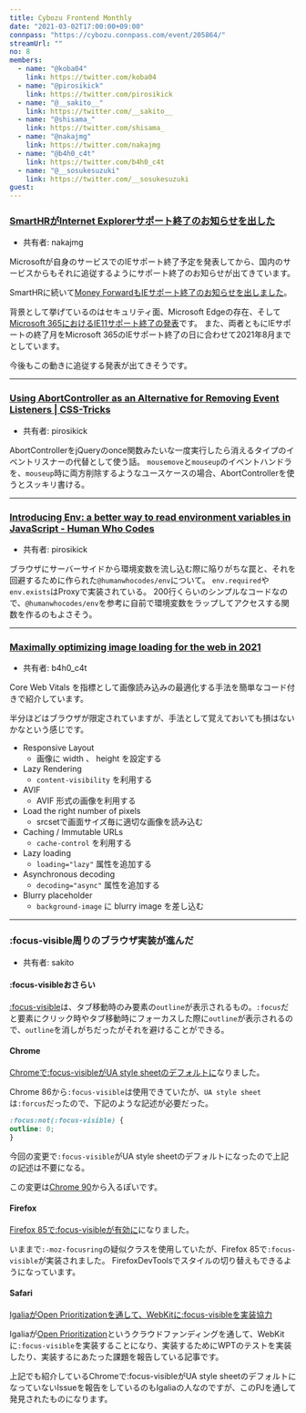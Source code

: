 ```yaml
---
title: Cybozu Frontend Monthly
date: "2021-03-02T17:00:00+09:00"
connpass: "https://cybozu.connpass.com/event/205864/"
streamUrl: ""
no: 8
members:
  - name: "@koba04"
    link: https://twitter.com/koba04
  - name: "@pirosikick"
    link: https://twitter.com/pirosikick
  - name: "@__sakito__"
    link: https://twitter.com/__sakito__
  - name: "@shisama_"
    link: https://twitter.com/shisama_
  - name: "@nakajmg"
    link: https://twitter.com/nakajmg
  - name: "@b4h0_c4t"
    link: https://twitter.com/b4h0_c4t
  - name: "@__sosukesuzuki"
    link: https://twitter.com/__sosukesuzuki
guest:
---
```


### [SmartHRがInternet Explorerサポート終了のお知らせを出した](https://smarthr.jp/other/22512)

- 共有者: nakajmg

Microsoftが自身のサービスでのIEサポート終了予定を発表してから、国内のサービスからもそれに追従するようにサポート終了のお知らせが出てきています。

SmartHRに続いて[Money ForwardもIEサポート終了のお知らせを出しました](https://support.biz.moneyforward.com/valuepack/news/important/20210226.html)。

背景として挙げているのはセキュリティ面、Microsoft Edgeの存在、そして[Microsoft 365におけるIE11サポート終了の発表](https://blogs.windows.com/japan/2020/08/18/microsoft-365-apps-say-farewell-to-internet-explorer-11/)です。
また、両者ともにIEサポートの終了月をMicrosoft 365のIEサポート終了の日に合わせて2021年8月までとしています。

今後もこの動きに追従する発表が出てきそうです。

---

### [Using AbortController as an Alternative for Removing Event Listeners | CSS-Tricks](https://css-tricks.com/using-abortcontroller-as-an-alternative-for-removing-event-listeners/)

- 共有者: pirosikick

AbortControllerをjQueryのonce関数みたいな一度実行したら消えるタイプのイベントリスナーの代替として使う話。
`mousemove`と`mouseup`のイベントハンドラを、`mouseup`時に両方削除するようなユースケースの場合、AbortControllerを使うとスッキリ書ける。

---

### [Introducing Env: a better way to read environment variables in JavaScript - Human Who Codes](https://humanwhocodes.com/blog/2021/02/introducing-env-javascript-environment-variables/)

- 共有者: pirosikick

ブラウザにサーバーサイドから環境変数を流し込む際に陥りがちな罠と、それを回避するために作られた`@humanwhocodes/env`について。
`env.required`や`env.exists`はProxyで実装されている。
200行くらいのシンプルなコードなので、`@humanwhocodes/env`を参考に自前で環境変数をラップしてアクセスする関数を作るのもよさそう。

---

### [Maximally optimizing image loading for the web in 2021](https://www.industrialempathy.com/posts/image-optimizations/)

- 共有者: b4h0_c4t

Core Web Vitals を指標として画像読み込みの最適化する手法を簡単なコード付きで紹介しています。

半分ほどはブラウザが限定されていますが、手法として覚えておいても損はないかなという感じです。

- Responsive Layout
  - 画像に width 、 height を設定する
- Lazy Rendering
  - `content-visibility` を利用する
- AVIF
  - AVIF 形式の画像を利用する
- Load the right number of pixels
  - srcsetで画面サイズ毎に適切な画像を読み込む
- Caching / Immutable URLs
  - `cache-control` を利用する
- Lazy loading
  - `loading="lazy"` 属性を追加する
- Asynchronous decoding
  - `decoding="async"` 属性を追加する
- Blurry placeholder
  - `background-image` に blurry image を差し込む

---

### :focus-visible周りのブラウザ実装が進んだ

- 共有者: sakito

#### :focus-visibleおさらい

[:focus-visible](https://developer.mozilla.org/en-US/docs/Web/CSS/:focus-visible)は、タブ移動時のみ要素の`outline`が表示されるもの。`:focus`だと要素にクリック時やタブ移動時にフォーカスした際に`outline`が表示されるので、`outline`を消しがちだったがそれを避けることができる。

#### Chrome

[Chromeで:focus-visibleがUA style sheetのデフォルトに](https://groups.google.com/a/chromium.org/g/blink-dev/c/gv69rSngHDY)なりました。

Chrome 86から`:focus-visible`は使用できていたが、`UA style sheet`は`:forcus`だったので、下記のような記述が必要だった。

```css
:focus:not(:focus-visible) {
outline: 0;
}
```

今回の変更で`:focus-visible`がUA style sheetのデフォルトになったので上記の記述は不要になる。

この変更は[Chrome 90](https://www.chromestatus.com/features/5658873031557120)から入るぽいです。

#### Firefox

[Firefox 85で:focus-visibleが有効に](https://developer.mozilla.org/en-US/docs/Mozilla/Firefox/Releases/85#css)になりました。

いままで`:-moz-focusring`の疑似クラスを使用していたが、Firefox 85で`:focus-visible`が実装されました。
FirefoxDevToolsでスタイルの切り替えもできるようになっています。

#### Safari

[IgaliaがOpen Prioritizationを通して、WebKitに:focus-visibleを実装協力](https://blogs.igalia.com/mrego/2021/01/28/focus-visible-in-webkit-january-2021)

Igaliaが[Open Prioritization](https://www.igalia.com/open-prioritization/)というクラウドファンディングを通して、WebKitに`:focus-visible`を実装することになり、実装するためにWPTのテストを実装したり、実装するにあたった課題を報告している記事です。

上記でも紹介しているChromeで:focus-visibleがUA style sheetのデフォルトになっていないIssueを報告をしているのもIgaliaの人なのですが、このPJを通して発見されたものになります。
